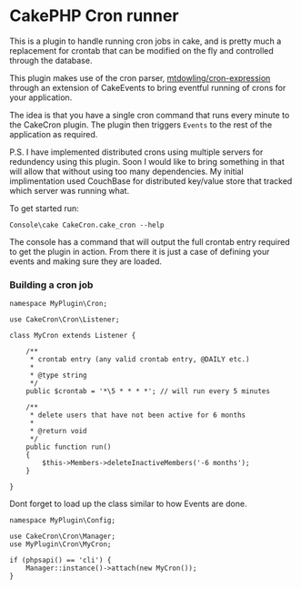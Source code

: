 CakePHP Cron runner
===================

This is a plugin to handle running cron jobs in cake, and is pretty much a replacement for crontab that can be modified on the fly and controlled through the database.

This plugin makes use of the cron parser, [mtdowling/cron-expression](https://github.com/mtdowling/cron-expression) through an extension of CakeEvents to bring eventful running of crons for your application.

The idea is that you have a single cron command that runs every minute to the CakeCron plugin. The plugin then triggers `Events` to the rest of the application as required.

P.S. I have implemented distributed crons using multiple servers for redundency using this plugin. Soon I would like to bring something in that will allow that without using too many dependencies. My initial implimentation used CouchBase for distributed key/value store that tracked which server was running what.

To get started run:

```
Console\cake CakeCron.cake_cron --help
```

The console has a command that will output the full crontab entry required to get the plugin in action. From there it is just a case of defining your events and making sure they are loaded.

### Building a cron job

```
namespace MyPlugin\Cron;

use CakeCron\Cron\Listener;

class MyCron extends Listener {

    /**
     * crontab entry (any valid crontab entry, @DAILY etc.)
     *
     * @type string
     */
    public $crontab = '*\5 * * * *'; // will run every 5 minutes

    /**
     * delete users that have not been active for 6 months
     *
     * @return void
     */
    public function run()
    {
        $this->Members->deleteInactiveMembers('-6 months');
    }

}

```

Dont forget to load up the class similar to how Events are done.

```
namespace MyPlugin\Config;

use CakeCron\Cron\Manager;
use MyPlugin\Cron\MyCron;

if (phpsapi() == 'cli') {
    Manager::instance()->attach(new MyCron());
}

```
